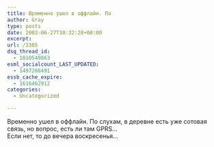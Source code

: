 ```yaml
---
title: Временно ушел в оффлайн. По
author: Gray
type: posts
date: 2003-06-27T10:32:28+00:00
excerpt:
url: /3305
dsq_thread_id:
  - 1810549863
esml_socialcount_LAST_UPDATED:
  - 1497288491
essb_cache_expire:
  - 1616462912
categories:
  - Uncategorized

---
```








Временно ушел в оффлайн. По слухам, в деревне есть уже сотовая связь, но вопрос, есть ли там GPRS&#8230;  
Если нет, то до вечера воскресенья&#8230;